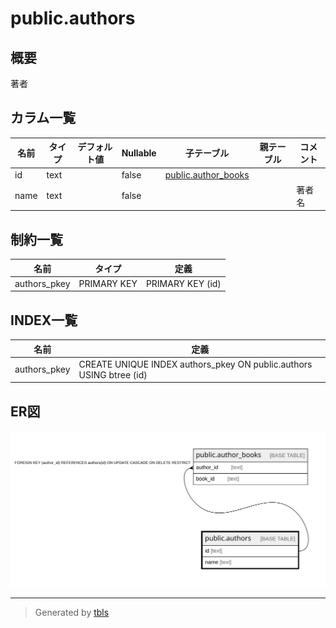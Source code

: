 # public.authors

## 概要

著者

## カラム一覧

| 名前 | タイプ | デフォルト値 | Nullable | 子テーブル | 親テーブル | コメント |
| ---- | ------ | ------------ | -------- | ---------- | ---------- | -------- |
| id | text |  | false | [public.author_books](public.author_books.md) |  |  |
| name | text |  | false |  |  | 著者名 |

## 制約一覧

| 名前 | タイプ | 定義 |
| ---- | ---- | ---------- |
| authors_pkey | PRIMARY KEY | PRIMARY KEY (id) |

## INDEX一覧

| 名前 | 定義 |
| ---- | ---------- |
| authors_pkey | CREATE UNIQUE INDEX authors_pkey ON public.authors USING btree (id) |

## ER図

![er](public.authors.svg)

---

> Generated by [tbls](https://github.com/k1LoW/tbls)
